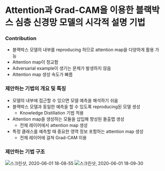 # Attention과 Grad-CAM을 이용한 블랙박스 심층 신경망 모델의 시각적 설명 기법

### Contribution
* 블랙박스 모델의 내부를 reproducing 하므로 attention map을 다양하게 활용 가능
* Attention map이 정교함
* Adversarial example이 생기는 문제가 발생하지 않음
* Attention map 생성 속도가 빠름
   

### 제안하는 기법의 개요 및 특징
* 모델의 내부에 접근할 수 있으면 모델 예측을 해석하기 쉬움
* 블랙박스 모델과 동일한 예측을 할 수 있도록 reproducing된 모델 생성
  - Knowledge Distillation 기법 적용
* Attention map을 생성하는 모듈을 삽입해 향상된 돌출맵 생성
  - 전체 레이어에서 attention map 생성
* 특정 클래스를 예측할 때 중요한 영역 정보 포함하는 attention map 생성
  - 전체 레이어에 걸쳐 Grad-CAM 이용
  
### 제안하는 기법 구조
![스크린샷, 2020-06-01 18-08-55](https://user-images.githubusercontent.com/25657945/83394164-0efd7380-a433-11ea-82db-1f4fce73c48d.png)
![스크린샷, 2020-06-01 18-09-30](https://user-images.githubusercontent.com/25657945/83394167-0f960a00-a433-11ea-9848-7f72209d63f9.png)

###
